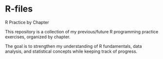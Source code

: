 # R-files

R Practice by Chapter

This repository is a collection of my previous/future R programming practice exercises, organized by chapter.

The goal is to strengthen my understanding of R fundamentals, data analysis, and statistical concepts while keeping track of progress.
